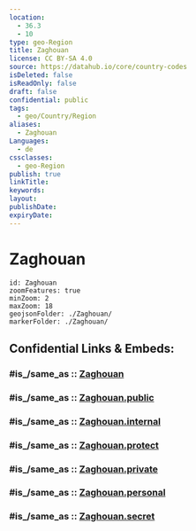 ```yaml
---
location:
  - 36.3
  - 10
type: geo-Region
title: Zaghouan
license: CC BY-SA 4.0
source: https://datahub.io/core/country-codes
isDeleted: false
isReadOnly: false
draft: false
confidential: public
tags:
  - geo/Country/Region
aliases:
  - Zaghouan
Languages:
  - de
cssclasses:
  - geo-Region
publish: true
linkTitle:
keywords:
layout:
publishDate:
expiryDate:
---
```


# Zaghouan

```leaflet
id: Zaghouan
zoomFeatures: true 
minZoom: 2 
maxZoom: 18
geojsonFolder: ./Zaghouan/
markerFolder: ./Zaghouan/
```


## Confidential Links & Embeds: 

### #is_/same_as :: [Zaghouan](/_Standards/Earth/Continent/Africa/Africa~North/Tunisia/governorates~Tunisia/Zaghouan.md) 

### #is_/same_as :: [Zaghouan.public](/_public/Earth/Continent/Africa/Africa~North/Tunisia/governorates~Tunisia/Zaghouan.public.md) 

### #is_/same_as :: [Zaghouan.internal](/_internal/Earth/Continent/Africa/Africa~North/Tunisia/governorates~Tunisia/Zaghouan.internal.md) 

### #is_/same_as :: [Zaghouan.protect](/_protect/Earth/Continent/Africa/Africa~North/Tunisia/governorates~Tunisia/Zaghouan.protect.md) 

### #is_/same_as :: [Zaghouan.private](/_private/Earth/Continent/Africa/Africa~North/Tunisia/governorates~Tunisia/Zaghouan.private.md) 

### #is_/same_as :: [Zaghouan.personal](/_personal/Earth/Continent/Africa/Africa~North/Tunisia/governorates~Tunisia/Zaghouan.personal.md) 

### #is_/same_as :: [Zaghouan.secret](/_secret/Earth/Continent/Africa/Africa~North/Tunisia/governorates~Tunisia/Zaghouan.secret.md)

